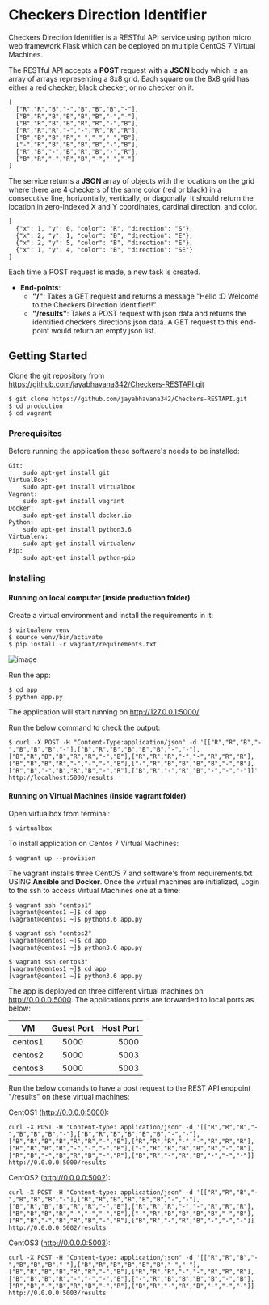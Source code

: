 # Checkers Direction Identifier

Checkers Direction Identifier is a RESTful API service using python micro web framework Flask which can be deployed on multiple CentOS 7 Virtual Machines.

The RESTful API accepts a **POST** request with a **JSON** body which is an array of arrays representing a 8x8 grid. Each square on the 8x8 grid has either a red checker, black checker, or no checker on it.

```
[
  ["R","R","B","-","B","B","B","-"],
  ["B","R","B","B","B","B","-","-"],
  ["B","R","B","B","R","R","-","B"],
  ["R","R","R","-","-","R","R","R"],
  ["B","B","B","R","-","-","-","B"],
  ["-","R","B","B","B","B","-","B"],
  ["R","B","-","B","R","B","-","R"],
  ["B","R","-","R","B","-","-","-"]
]

```

The service returns a **JSON** array of objects with the locations on the grid where there are 4 checkers of the same color (red or black) in a consecutive line, horizontally, vertically, or diagonally. It should return the location in zero-indexed X and Y coordinates, cardinal direction, and color.

```
[
  {"x": 1, "y": 0, "color": "R", "direction": "S"},
  {"x": 2, "y": 1, "color": "B", "direction": "E"},
  {"x": 2, "y": 5, "color": "B", "direction": "E"},
  {"x": 1, "y": 4, "color": "B", "direction": "SE"}
]

```

Each time a POST request is made, a new task is created.

* **End-points**:
    * **"/"**:
        Takes a GET request and returns a message "Hello :D Welcome to the Checkers Direction Identifier!!".
    * **"/results"**:
        Takes a POST request with json data and returns the identified checkers directions json data.
        A GET request to this end-point would return an empty json list.



## Getting Started

Clone the git repository from https://github.com/jayabhavana342/Checkers-RESTAPI.git

```
$ git clone https://github.com/jayabhavana342/Checkers-RESTAPI.git
$ cd production
$ cd vagrant

```

### Prerequisites

Before running the application these software's needs to be installed:

```
Git:
    sudo apt-get install git
VirtualBox:
    sudo apt-get install virtualbox
Vagrant:
    sudo apt-get install vagrant
Docker:
    sudo apt-get install docker.io
Python:
    sudo apt-get install python3.6
Virtualenv:
    sudo apt-get install virtualenv
Pip:
    sudo apt-get install python-pip

```

### Installing

#### Running on local computer (inside production folder)

Create a virtual environment and install the requirements in it:
```
$ virtualenv venv
$ source venv/bin/activate
$ pip install -r vagrant/requirements.txt

```
![image](https://user-images.githubusercontent.com/26471348/42347072-50895b82-806a-11e8-8080-d573ba9cd434.png)

Run the app:
```
$ cd app
$ python app.py

```
The application will start running on http://127.0.0.1:5000/


Run the below command to check the output:
```
$ curl -X POST -H "Content-Type:application/json" -d '[["R","R","B","-","B","B","B","-"],["B","R","B","B","B","B","-","-"],["B","R","B","B","R","R","-","B"],["R","R","R","-","-","R","R","R"],["B","B","B","R","-","-","-","B"],["-","R","B","B","B","B","-","B"],["R","B","-","B","R","B","-","R"],["B","R","-","R","B","-","-","-"]]' http://localhost:5000/results

```

#### Running on Virtual Machines (inside vagrant folder)

Open virtualbox from terminal:
```
$ virtualbox

```

To install application on Centos 7 Virtual Machines:
```
$ vagrant up --provision

```

The vagrant installs three CentOS 7 and software's from requirements.txt USING **Ansible** and **Docker**.
Once the virtual machines are initialized, Login to the ssh to access Virtual Machines one at a time:

```
$ vagrant ssh "centos1"
[vagrant@centos1 ~]$ cd app
[vagrant@centos1 ~]$ python3.6 app.py

```

```
$ vagrant ssh "centos2"
[vagrant@centos1 ~]$ cd app
[vagrant@centos1 ~]$ python3.6 app.py

```

```
$ vagrant ssh centos3"
[vagrant@centos1 ~]$ cd app
[vagrant@centos1 ~]$ python3.6 app.py

```

The app is deployed on three different virtual machines on http://0.0.0.0:5000.
The applications ports are forwarded to local ports as below:

| VM           | Guest Port    | Host Port   |
| ------------ |:-------------:| -----------:|
| centos1      | 5000          | 5000        |
| centos2      | 5000          | 5003        |
| centos3      | 5000          | 5003        |

Run the below comands to have a post request to the REST API endpoint "/results" on these virtual machines:

CentOS1 (http://0.0.0.0:5000):
```
curl -X POST -H "Content-type: application/json" -d '[["R","R","B","-","B","B","B","-"],["B","R","B","B","B","B","-","-"],["B","R","B","B","R","R","-","B"],["R","R","R","-","-","R","R","R"],["B","B","B","R","-","-","-","B"],["-","R","B","B","B","B","-","B"],["R","B","-","B","R","B","-","R"],["B","R","-","R","B","-","-","-"]] http://0.0.0.0:5000/results

```
CentOS2 (http://0.0.0.0:5002):
```
curl -X POST -H "Content-type: application/json" -d '[["R","R","B","-","B","B","B","-"],["B","R","B","B","B","B","-","-"],["B","R","B","B","R","R","-","B"],["R","R","R","-","-","R","R","R"],["B","B","B","R","-","-","-","B"],["-","R","B","B","B","B","-","B"],["R","B","-","B","R","B","-","R"],["B","R","-","R","B","-","-","-"]] http://0.0.0.0:5002/results

```
CentOS3 (http://0.0.0.0:5003):
```
curl -X POST -H "Content-type: application/json" -d '[["R","R","B","-","B","B","B","-"],["B","R","B","B","B","B","-","-"],["B","R","B","B","R","R","-","B"],["R","R","R","-","-","R","R","R"],["B","B","B","R","-","-","-","B"],["-","R","B","B","B","B","-","B"],["R","B","-","B","R","B","-","R"],["B","R","-","R","B","-","-","-"]] http://0.0.0.0:5003/results

```